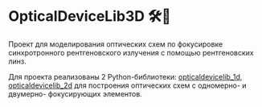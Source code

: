 # OpticalDeviceLib3D 🛠️🔦

Проект для моделирования оптических схем по фокусировке синхротронного рентгеновского излучения с помощью рентгеновских линз.

Для проекта реализованы 2 Python-библиотеки:
[opticaldevicelib_1d](https://github.com/mamichberdey/OpticalDeviceLib3D/blob/main/opticaldevicelib_1d.py),
[opticaldevicelib_2d](https://github.com/mamichberdey/OpticalDeviceLib3D/blob/main/opticaldevicelib_2d.py)
для построения оптических схем с одномерно- и двумерно- фокусирующих элементов.
